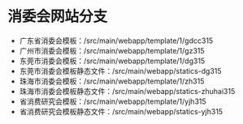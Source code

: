 # 消委会网站分支
* 广东省消委会模板：/src/main/webapp/template/1/gdcc315
* 广州市消委会模板：/src/main/webapp/template/1/gz315
* 东莞市消委会模板：/src/main/webapp/template/1/dg315
* 东莞市消委会模板静态文件：/src/main/webapp/statics-dg315
* 珠海市消委会模板：/src/main/webapp/template/1/zh315
* 珠海市消委会模板静态文件：/src/main/webapp/statics-zhuhai315
* 省消费研究会模板：/src/main/webapp/template/1/yjh315
* 省消费研究会模板静态文件：/src/main/webapp/statics-yjh315






